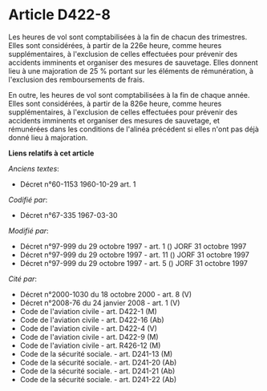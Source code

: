 # Article D422-8

Les heures de vol sont comptabilisées à la fin de chacun des trimestres. Elles sont considérées, à partir de la 226e heure,
comme heures supplémentaires, à l'exclusion de celles effectuées pour prévenir des accidents imminents et organiser des
mesures de sauvetage. Elles donnent lieu à une majoration de 25 % portant sur les éléments de rémunération, à l'exclusion des
remboursements de frais.

En outre, les heures de vol sont comptabilisées à la fin de chaque année. Elles sont considérées, à partir de la 826e heure,
comme heures supplémentaires, à l'exclusion de celles effectuées pour prévenir des accidents imminents et organiser des
mesures de sauvetage, et rémunérées dans les conditions de l'alinéa précédent si elles n'ont pas déjà donné lieu à
majoration.

**Liens relatifs à cet article**

_Anciens textes_:

  - Décret n°60-1153 1960-10-29 art. 1

_Codifié par_:

  - Décret n°67-335 1967-03-30

_Modifié par_:

  - Décret n°97-999 du 29 octobre 1997 - art. 1 () JORF 31 octobre 1997
  - Décret n°97-999 du 29 octobre 1997 - art. 11 () JORF 31 octobre 1997
  - Décret n°97-999 du 29 octobre 1997 - art. 5 () JORF 31 octobre 1997

_Cité par_:

  - Décret n°2000-1030 du 18 octobre 2000 - art. 8 (V)
  - Décret n°2008-76 du 24 janvier 2008 - art. 1 (V)
  - Code de l'aviation civile - art. D422-1 (M)
  - Code de l'aviation civile - art. D422-16 (Ab)
  - Code de l'aviation civile - art. D422-4 (V)
  - Code de l'aviation civile - art. D422-9 (M)
  - Code de l'aviation civile - art. R426-12 (M)
  - Code de la sécurité sociale. - art. D241-13 (M)
  - Code de la sécurité sociale. - art. D241-20 (Ab)
  - Code de la sécurité sociale. - art. D241-21 (Ab)
  - Code de la sécurité sociale. - art. D241-22 (Ab)

